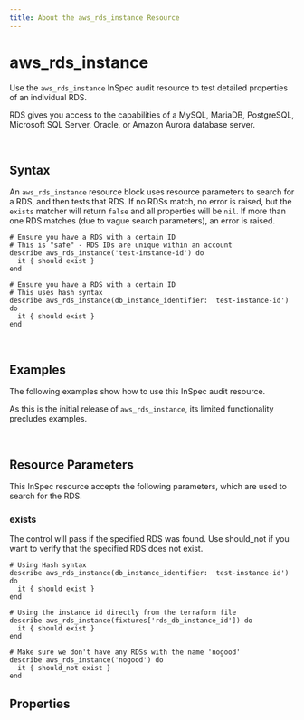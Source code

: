 ```yaml
---
title: About the aws_rds_instance Resource
---
```


# aws_rds_instance

Use the `aws_rds_instance` InSpec audit resource to test detailed properties of an individual RDS.

RDS gives you access to the capabilities of a MySQL, MariaDB, PostgreSQL, Microsoft SQL Server, Oracle, or Amazon Aurora database server.

<br>

## Syntax

An `aws_rds_instance` resource block uses resource parameters to search for a RDS, and then tests that RDS.  If no RDSs match, no error is raised, but the `exists` matcher will return `false` and all properties will be `nil`.  If more than one RDS matches (due to vague search parameters), an error is raised.

    # Ensure you have a RDS with a certain ID
    # This is "safe" - RDS IDs are unique within an account
    describe aws_rds_instance('test-instance-id') do
      it { should exist }
    end

    # Ensure you have a RDS with a certain ID
    # This uses hash syntax
    describe aws_rds_instance(db_instance_identifier: 'test-instance-id') do
      it { should exist }
    end

<br>

## Examples

The following examples show how to use this InSpec audit resource.

As this is the initial release of `aws_rds_instance`, its limited functionality precludes examples.

<br>

## Resource Parameters

This InSpec resource accepts the following parameters, which are used to search for the RDS.

### exists

The control will pass if the specified RDS was found.  Use should_not if you want to verify that the specified RDS does not exist.

    # Using Hash syntax 
    describe aws_rds_instance(db_instance_identifier: 'test-instance-id') do
      it { should exist }
    end
    
    # Using the instance id directly from the terraform file
    describe aws_rds_instance(fixtures['rds_db_instance_id']) do
      it { should exist }
    end 

    # Make sure we don't have any RDSs with the name 'nogood'
    describe aws_rds_instance('nogood') do
      it { should_not exist }
    end

## Properties
